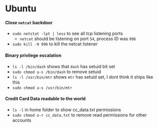 # Ubuntu

#### Close `netcat` backdoor
- `sudo netstat -lpt | less` to see all tcp listening ports
  - `netcat` should be listening on port `54`, process ID was `996`
- `sudo kill -9 996` to kill the netcat listener

#### Binary privilege escalation
- `ls -l /bin/dash` shows that `dash` has setuid bit set
- `sudo chmod u-s /bin/dash` to remove setuid
- `ls -l /usr/bin/mtr` shows `mtr` has setuid set, I dont think it ships like this
- `sudo chmod u-s /usr/bin/mtr`

#### Credit Card Data readable to the world
- `ls -l` in home folder to show cc_data.txt permissions
- `sudo chmod o-r cc_data.txt` to remove read permissions for other accounts
